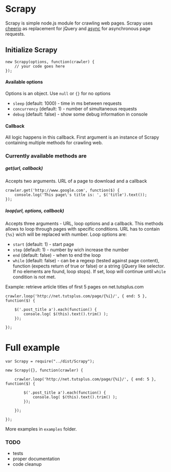 # Scrapy

Scrapy is simple node.js module for crawling web pages.
Scrapy uses [cheerio](https://github.com/MatthewMueller/cheerio) as replacement for jQuery 
and [async](https://github.com/caolan/async) for asynchronous page requests.


## Initialize Scrapy 
	new Scrapy(options, function(crawler) {
		// your code goes here
	});
#### Available options
Options is an object. Use `null` or `{}` for no options
- `sleep` (default: 1000) - time in ms between requests
- `concurrency` (default: 1) - number of simultaneous requests
- `debug` (default: false) - show some debug information in console

#### Callback
All logic happens in this callback. First argument is an instance of Scrapy containing multiple methods for crawling web.

### Currently available methods are

##### get(url, callback)
Accepts two arguments. URL of a page to download and a callback

	crawler.get('http://www.google.com', function($) {
		console.log('This page\'s title is: ', $('title').text());
	});

##### loop(url, options, callback)
Accepts three arguments - URL, loop options and a callback. This methods allows to loop through pages with specific conditions. URL has to contain `{%s}` wich will be replaced with number. Loop options are:
- `start` (default: 1) - start page
- `step` (default: 1) - number by wich increase the number
- `end` (default: false) - when to end the loop
- `while` (default: false) - can be a regexp (tested against page content), function (expects return of true or false) or a string (jQuery like selector. If no elements are found, loop stops). If set, loop will continue until `while` condition is not met. 

Example: retrieve article titles of first 5 pages on net.tutsplus.com
	
	crawler.loop('http://net.tutsplus.com/page/{%i}/', { end: 5 }, function($) {

		$('.post_title a').each(function() {
			console.log( $(this).text().trim() );
		});

	});


# Full example

	var Scrapy = require("../dist/Scrapy");
	
	new Scrapy({}, function(crawler) {
	
		crawler.loop('http://net.tutsplus.com/page/{%i}/', { end: 5 }, function($) {
	
			$('.post_title a').each(function() {
				console.log( $(this).text().trim() );
			});
	
		});
	
	});
	
More examples in `examples` folder.

### TODO
- tests
- proper documentation
- code cleanup


